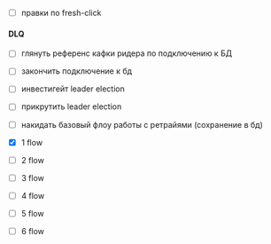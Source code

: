 - [ ] правки по fresh-click

#### DLQ
- [ ] глянуть референс кафки ридера по подключению к БД
- [ ] закончить подключение к бд
- [ ] инвестигейт leader election
- [ ] прикрутить leader election
- [ ] накидать базовый флоу работы с ретрайями (сохранение в бд)


- [x] 1 flow
- [ ] 2 flow
- [ ] 3 flow
- [ ] 4 flow
- [ ] 5 flow
- [ ] 6 flow
